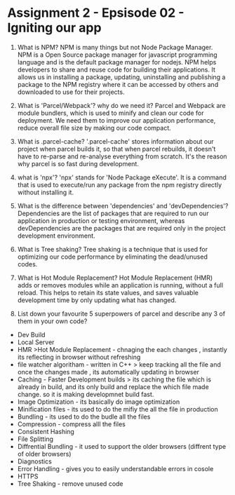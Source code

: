 # Assignment 2 - Epsisode 02 - Igniting our app

1. What is NPM?
   NPM is many things but not Node Package Manager. NPM is a Open Source package manager for javascript programming language and is the default package manager for nodejs. NPM helps developers to share and reuse code for building their applications. It allows us in installing a package, updating, uninstalling and publishing a package to the NPM registry where it can be accessed by others and downloaded to use for their projects.

2. What is 'Parcel/Webpack'? why do we need it?
   Parcel and Webpack are module bundlers, which is used to minify and clean our code for deployment. We need them to improve our application performance, reduce overall file size by making our code compact.

3. What is .parcel-cache?
   '.parcel-cache' stores information about our project when parcel builds it, so that when parcel rebuilds, it doesn't have to re-parse and re-analyse everything from scratch. It's the reason why parcel is so fast during development.

4. what is 'npx'?
   'npx' stands for 'Node Package eXecute'. It is a command that is used to execute/run any package from the npm registry directly without installing it.

5. What is the difference between 'dependencies' and 'devDependencies'?
   Dependencies are the list of packages that are required to run our application in production or testing environment, whereas devDependencies are the packages that are required only in the project development environment.

6. What is Tree shaking?
   Tree shaking is a technique that is used for optimizing our code performance by eliminating the dead/unused codes.

7. What is Hot Module Replacement?
   Hot Module Replacement (HMR) adds or removes modules while an application is running, without a full reload. This helps to retain its state values, and saves valuable development time by only updating what has changed.

8. List down your favourite 5 superpowers of parcel and describe any 3 of them in your own code?

- Dev Build
- Local Server
- HMR >Hot Module Replacement - chnaging the each changes , instantly its reflecting in browser without refreshing
- file watcher algoritham - written in C++ > keep tracking all the file and once the changes made , its automatically updating in browser
- Caching - Faster Development builds > its caching the file which is already in build, and its only build and replace the which file made change. so it is making developmnet build fast.
- Image Optimization - its basically do image optimization
- Minification files - its used to do the mifiy the all the file in production
- Bundling - its used to do the budle all the files
- Compression - compress alll the files
- Consistent Hashing
- File Splitting
- Diffrential Bundling - it used to support the older browsers (diffrent type of older browsers)
- Diagnostics
- Error Handling - gives you to easily understandable errors in cosole
- HTTPS
- Tree Shaking - remove unused code
